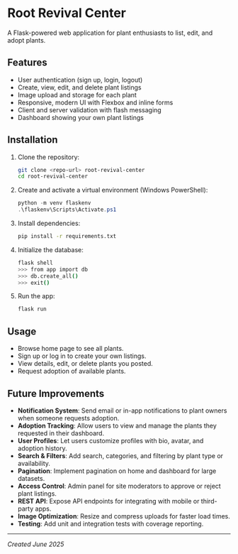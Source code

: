 # Root Revival Center

A Flask-powered web application for plant enthusiasts to list, edit, and adopt plants.

## Features

- User authentication (sign up, login, logout)
- Create, view, edit, and delete plant listings
- Image upload and storage for each plant
- Responsive, modern UI with Flexbox and inline forms
- Client and server validation with flash messaging
- Dashboard showing your own plant listings

## Installation

1. Clone the repository:
   ```bash
   git clone <repo-url> root-revival-center
   cd root-revival-center
   ```
2. Create and activate a virtual environment (Windows PowerShell):
   ```powershell
   python -m venv flaskenv
   .\flaskenv\Scripts\Activate.ps1
   ```
3. Install dependencies:
   ```bash
   pip install -r requirements.txt
   ```
4. Initialize the database:
   ```bash
   flask shell
   >>> from app import db
   >>> db.create_all()
   >>> exit()
   ```
5. Run the app:
   ```bash
   flask run
   ```

## Usage

- Browse home page to see all plants.
- Sign up or log in to create your own listings.
- View details, edit, or delete plants you posted.
- Request adoption of available plants.

## Future Improvements

- **Notification System**: Send email or in-app notifications to plant owners when someone requests adoption.
- **Adoption Tracking**: Allow users to view and manage the plants they requested in their dashboard.
- **User Profiles**: Let users customize profiles with bio, avatar, and adoption history.
- **Search & Filters**: Add search, categories, and filtering by plant type or availability.
- **Pagination**: Implement pagination on home and dashboard for large datasets.
- **Access Control**: Admin panel for site moderators to approve or reject plant listings.
- **REST API**: Expose API endpoints for integrating with mobile or third-party apps.
- **Image Optimization**: Resize and compress uploads for faster load times.
- **Testing**: Add unit and integration tests with coverage reporting.

---

*Created June 2025*
